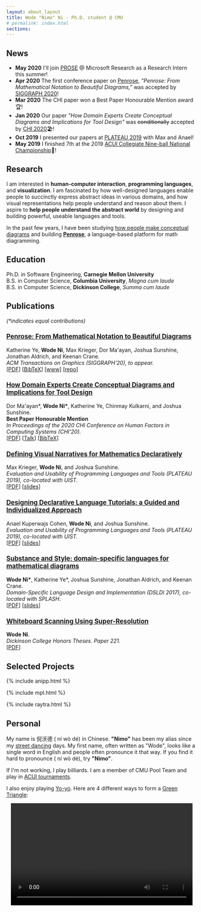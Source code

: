 ```yaml
---
layout: about_layout
title: Wode "Nimo" Ni - Ph.D. student @ CMU
# permalink: index.html
sections:
---
```


<style type="text/css">
  h3 {
    font-size: 1.2em
  }
</style>

## News

- **May 2020** I'll join [PROSE](https://microsoft.github.io/prose/) @ Microsoft Research as a Research Intern this summer!
- **Apr 2020** The first conference paper on [Penrose](https://github.com/penrose/penrose), _"Penrose: From Mathematical Notation to Beautiful Diagrams,"_ was accepted by [SIGGRAPH 2020](https://s2020.siggraph.org/)!
- **Mar 2020** The CHI paper won a Best Paper Honourable Mention award🏆!
- **Jan 2020** Our paper _"How Domain Experts Create Conceptual Diagrams and Implications for Tool Design"_ was ~~conditionally~~ accepted by [CHI 2020](http://chi2020.acm.org/)🏖️!
- **Oct 2019** I presented our papers at [PLATEAU 2019](http://plateau-workshop.org/) with Max and Anael!
- **May 2019** I finished 7th at the 2019 [ACUI Collegiate Nine-ball National Championship](https://en.wikipedia.org/wiki/ACUI_Collegiate_Pocket_Billiards_National_Championship):8ball:!
<!-- - **May 2019** Anael Kuperwajs, [Courtney Miller](https://www.linkedin.com/in/courtney-e-miller/), [Max Krieger](https://a9.io/) will join us as [REUSE](https://www.cmu.edu/scs/isr/reuse/) students this summer. Welcome! -->
<!-- - **April 2018** I will join CMU as a Ph.D. student! -->
<!-- - **January 2018** I will be one of the TAs for COMS 4115 again in Spring 2018. -->
<!-- - **October 2017** Gave a talk at [DSLDI 2017](https://2017.splashcon.org/event/dsldi-2017-substance-and-style-domain-specific-languages-for-mathematical-diagrams) in Vancouver, Canada. -->
<!-- - __May 2017__  Joined [REU-SE](http://isri.cmu.edu/education/reu-se/), a summer research program, at Carnegie Mellon University. -->

## Research

I am interested in **human-computer interaction**, **programming languages**, and **visualization**. I am fascinated by how well-designed languages enable people to succinctly express abstract ideas in various domains, and how visual representations help people understand and reason about them. I aspire to **help people understand the abstract world** by designing and building powerful, useable languages and tools.

In the past few years, I have been studying [how people make conceptual diagrams](assets/chi-20-natural-diagramming.pdf) and building [**Penrose**](http://penrose.ink), a language-based platform for math diagramming. 

## Education

Ph.D. in Software Engineering, **Carnegie Mellon University** <br>
B.S. in Computer Science, **Columbia University**, _Magna cum laude_ <br>
B.S. in Computer Science, **Dickinson College**, _Summa cum laude_ <br>

## Publications
_(*indicates equal contributions)_

### [**Penrose: From Mathematical Notation to Beautiful Diagrams**](http://penrose.ink/media/Penrose_SIGGRAPH2020.pdf)
Katherine Ye, **Wode Ni**, Max Krieger, Dor Ma'ayan, Joshua Sunshine, Jonathan Aldrich, and Keenan Crane.<br> 
_ACM Transactions on Graphics (SIGGRAPH'20), to appear._<br>
[[PDF](http://penrose.ink/media/Penrose_SIGGRAPH2020.pdf)]
[[BibTeX](assets/siggraph20-penrose.txt)]
[[www](http://penrose.ink/siggraph20.html)]
[[repo](https://github.com/penrose/penrose)]

### [**How Domain Experts Create Conceptual Diagrams and Implications for Tool Design**](assets/chi-20-natural-diagramming.pdf)

Dor Ma'ayan\*, **Wode Ni\***, Katherine Ye, Chinmay Kulkarni, and Joshua Sunshine.<br>
<i class="fas fa-award"></i> <strong>Best Paper Honourable Mention</strong><br>
_In Proceedings of the 2020 CHI Conference on Human Factors in Computing Systems (CHI'20)._<br>
[[PDF](assets/chi-20-natural-diagramming.pdf)]
[[Talk](https://youtu.be/O60RuV2gBMk)]
[[BibTeX](assets/chi-20-natural-diagramming.txt)]

### [**Defining Visual Narratives for Mathematics Declaratively**](http://plateau-workshop.org/assets/papers-2019/9.pdf)

Max Krieger, **Wode Ni**, and Joshua Sunshine.<br>
_Evaluation and Usability of Programming Languages and Tools (PLATEAU 2019), co-located with UIST._<br>
[[PDF](http://plateau-workshop.org/assets/papers-2019/9.pdf)]
[[slides](assets/plateau-19-presentation.pdf)]

### [**Designing Declarative Language Tutorials: a Guided and Individualized Approach**](http://plateau-workshop.org/assets/papers-2019/2.pdf)

Anael Kuperwajs Cohen, **Wode Ni**, and Joshua Sunshine.<br>
_Evaluation and Usability of Programming Languages and Tools (PLATEAU 2019), co-located with UIST._<br>
[[PDF](http://plateau-workshop.org/assets/papers-2019/2.pdf)]
[[slides](assets/plateau-19-presentation.pdf)]

### [**Substance and Style: domain-specific languages for mathematical diagrams**](https://2017.splashcon.org/event/dsldi-2017-substance-and-style-domain-specific-languages-for-mathematical-diagrams)

**Wode Ni\***, Katherine Ye\*, Joshua Sunshine, Jonathan Aldrich, and Keenan Crane.<br> _Domain-Specific Language Design and Implementation (DSLDI 2017), co-located with SPLASH._ <br>
[[PDF](assets/dsldi.pdf)]
[[slides](assets/dsldi-presentation.pdf)]

### [**Whiteboard Scanning Using Super-Resolution**](http://scholar.dickinson.edu/student_honors/221/)

**Wode Ni**.<br> _Dickinson College Honors Theses. Paper 221._<br>
[[PDF](assets/superres.pdf)]

## Selected Projects

{% include anipp.html %}

{% include mpl.html %}

{% include raytra.html %}

## Personal

<audio id="pronounce"><source src="assets/niwode.mp3" type="audio/mpeg"></audio>

My name is 倪沃德 (<a class="icon icon-volume" onclick="document.getElementById('pronounce').play();"> ní wò dé</a>)
in Chinese. **"Nimo"** has been my alias since my [street dancing](https://en.wikipedia.org/wiki/Popping) days. My first name, often written as "Wode", looks like a single word in English and people often pronounce it that way. If you find it hard to pronounce (<a class="icon icon-volume" onclick="document.getElementById('pronounce').play();"> ní wò dé</a>), try **"Nimo"**.

If I'm not working, I play billiards. I am a member of CMU Pool Team and play in [ACUI tournaments](https://www.acui.org/billiards/).

I also enjoy playing [Yo-yo](https://en.wikipedia.org/wiki/Yo-yo). Here are 4 different ways to form a [Green Triangle](http://yoyo.wikia.com/wiki/Green_Triangle):

<center>
<video width="480" height="270" controls loop autoplay>
  <source src="assets/yoyo.mp4" type="video/mp4">
</video>
</center>


